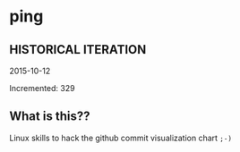 # ping

## HISTORICAL ITERATION
2015-10-12

Incremented: 329

## What is this?? 
Linux skills to hack the github commit visualization chart `;-)`
